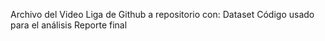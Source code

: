 Archivo del Video
Liga de Github a repositorio con:
Dataset
Código usado para el análisis
Reporte final
